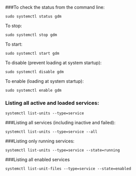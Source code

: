 ###To check the status from the command line:
```
sudo systemctl status gdm
```

To stop:
```
sudo systemctl stop gdm
```

To start:
```
sudo systemctl start gdm
```

To disable (prevent loading at system startup):
```
sudo systemctl disable gdm
```

To enable (loading at system startup):
```
sudo systemctl enable gdm
```

### Listing all active and loaded services:
```
systemctl list-units --type=service
```

###Listing all services (including inactive and failed):
```
systemctl list-units --type=service --all
```

###Listing only running services:
```
systemctl list-units --type=service --state=running
```

###Listing all enabled services
```
systemctl list-unit-files --type=service --state=enabled
```
